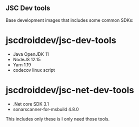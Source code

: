 JSC Dev tools
---

Base development images that includes some common SDKs:
# jscdroiddev/jsc-dev-tools
- Java OpenJDK 11
- NodeJS 12.15
- Yarn 1.19
- codecov linux script

# jscdroiddev/jsc-net-dev-tools
- .Net core SDK 3.1
- sonarscanner-for-msbuild 4.8.0

This includes only these is I only need those tools.